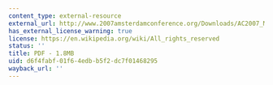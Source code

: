 ```yaml
---
content_type: external-resource
external_url: http://www.2007amsterdamconference.org/Downloads/AC2007_Moehner.pdf
has_external_license_warning: true
license: https://en.wikipedia.org/wiki/All_rights_reserved
status: ''
title: PDF - 1.8MB
uid: d6f4fabf-01f6-4edb-b5f2-dc7f01468295
wayback_url: ''
---
```

